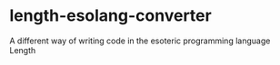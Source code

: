 # length-esolang-converter
A different way of writing code in the esoteric programming language Length
